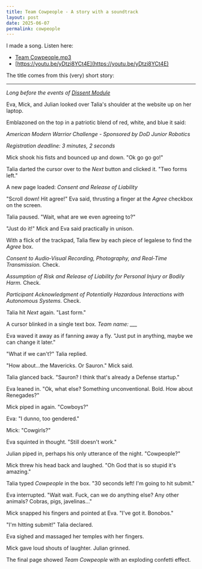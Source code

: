 ```yaml
---
title: Team Cowpeople - A story with a soundtrack
layout: post
date: 2025-06-07
permalink: cowpeople
---
```

I made a song. Listen here:
- [Team Cowpeople.mp3](/assets/Team%20Cowpeople.mp3)
- [https://youtu.be/yDtzi8YCt4E](https://youtu.be/yDtzi8YCt4E)

The title comes from this (very) short story: 

---

*Long before the events of [Dissent Module](/story)*

Eva, Mick, and Julian looked over Talia's shoulder at the website up on her laptop. 

Emblazoned on the top in a patriotic blend of red, white, and blue it said: 

*American Modern Warrior Challenge - Sponsored by DoD Junior Robotics*

*Registration deadline: 3 minutes, 2 seconds*



Mick shook his fists and bounced up and down. "Ok go go go!" 

Talia darted the cursor over to the *Next* button and clicked it. "Two forms left."

A new page loaded: *Consent and Release of Liability*

"Scroll down! Hit agree!" Eva said, thrusting a finger at the *Agree* checkbox on the screen. 

Talia paused. "Wait, what are we even agreeing to?"

"Just do it!" Mick and Eva said practically in unison. 

With a flick of the trackpad, Talia flew by each piece of legalese to find the *Agree* box. 

_Consent to Audio‑Visual Recording, Photography, and Real‑Time Transmission._ Check.

_Assumption of Risk and Release of Liability for Personal Injury or Bodily Harm._ Check. 

_Participant Acknowledgment of Potentially Hazardous Interactions with Autonomous Systems._ Check.

Talia hit *Next* again. "Last form."

A cursor blinked in a single text box. 
*Team name: ___*

Eva waved it away as if fanning away a fly. "Just put in anything, maybe we can change it later." 

"What if we can't?" Talia replied. 

"How about...the Mavericks. Or Sauron." Mick said. 

Talia glanced back. "Sauron? I think that's already a Defense startup." 

Eva leaned in. "Ok, what else? Something unconventional. Bold. How about Renegades?" 

Mick piped in again. "Cowboys?"

Eva: "I dunno, too gendered."

Mick: "Cowgirls?"

Eva squinted in thought. "Still doesn't work."

Julian piped in, perhaps his only utterance of the night. "Cowpeople?"

Mick threw his head back and laughed. "Oh God that is so stupid it's amazing."

Talia typed *Cowpeople* in the box. "30 seconds left! I'm going to hit submit."

Eva interrupted. "Wait wait. Fuck, can we do anything else? Any other animals? Cobras, pigs, javelinas..."

Mick snapped his fingers and pointed at Eva. "I've got it. Bonobos."

"I'm hitting submit!" Talia declared. 

Eva sighed and massaged her temples with her fingers. 

Mick gave loud shouts of laughter. Julian grinned.

The final page showed *Team Cowpeople* with an exploding confetti effect. 
